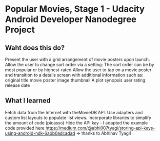 # Popular Movies, Stage 1 - Udacity Android Developer Nanodegree Project

## Waht does this do?
Present the user with a grid arrangement of movie posters upon launch.
Allow the user to change sort order via a setting:
    The sort order can be by most popular or by highest-rated
Allow the user to tap on a movie poster and transition to a details screen with additional information such as:
    original title
    movie poster image thumbnail
    A plot synopsis
    user rating
    release date

## What I learned
Fetch data from the Internet with theMovieDB API.
Use adapters and custom list layouts to populate list views.
Incorporate libraries to simplify the amount of code (picasso)
Hide the API key - I adapted the example code provided here https://medium.com/@abhi007tyagi/storing-api-keys-using-android-ndk-6abb0adcadad
-> thanks to Abhinav Tyagi!
